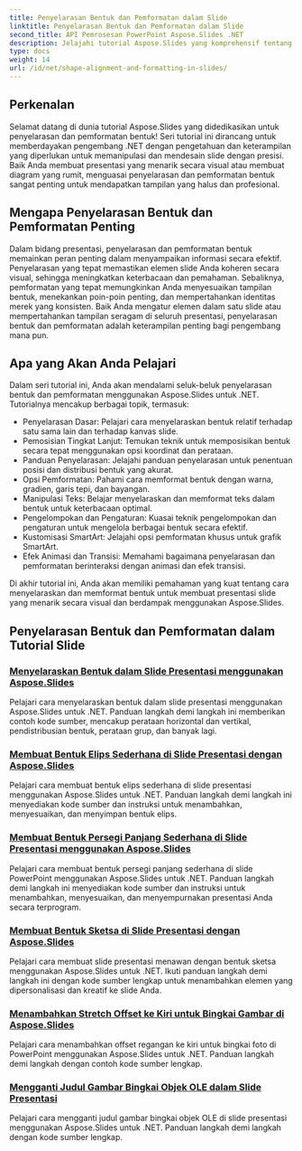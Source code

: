 ```yaml
---
title: Penyelarasan Bentuk dan Pemformatan dalam Slide
linktitle: Penyelarasan Bentuk dan Pemformatan dalam Slide
second_title: API Pemrosesan PowerPoint Aspose.Slides .NET
description: Jelajahi tutorial Aspose.Slides yang komprehensif tentang penyelarasan bentuk dan pemformatan dalam aplikasi .NET. Belajar menyelaraskan dan memformat bentuk dengan mudah, menyempurnakan presentasi slide Anda dengan presisi.
type: docs
weight: 14
url: /id/net/shape-alignment-and-formatting-in-slides/
---
```


## Perkenalan

Selamat datang di dunia tutorial Aspose.Slides yang didedikasikan untuk penyelarasan dan pemformatan bentuk! Seri tutorial ini dirancang untuk memberdayakan pengembang .NET dengan pengetahuan dan keterampilan yang diperlukan untuk memanipulasi dan mendesain slide dengan presisi. Baik Anda membuat presentasi yang menarik secara visual atau membuat diagram yang rumit, menguasai penyelarasan dan pemformatan bentuk sangat penting untuk mendapatkan tampilan yang halus dan profesional.

## Mengapa Penyelarasan Bentuk dan Pemformatan Penting

Dalam bidang presentasi, penyelarasan dan pemformatan bentuk memainkan peran penting dalam menyampaikan informasi secara efektif. Penyelarasan yang tepat memastikan elemen slide Anda koheren secara visual, sehingga meningkatkan keterbacaan dan pemahaman. Sebaliknya, pemformatan yang tepat memungkinkan Anda menyesuaikan tampilan bentuk, menekankan poin-poin penting, dan mempertahankan identitas merek yang konsisten. Baik Anda mengatur elemen dalam satu slide atau mempertahankan tampilan seragam di seluruh presentasi, penyelarasan bentuk dan pemformatan adalah keterampilan penting bagi pengembang mana pun.

## Apa yang Akan Anda Pelajari

Dalam seri tutorial ini, Anda akan mendalami seluk-beluk penyelarasan bentuk dan pemformatan menggunakan Aspose.Slides untuk .NET. Tutorialnya mencakup berbagai topik, termasuk:

- Penyelarasan Dasar: Pelajari cara menyelaraskan bentuk relatif terhadap satu sama lain dan terhadap kanvas slide.
- Pemosisian Tingkat Lanjut: Temukan teknik untuk memposisikan bentuk secara tepat menggunakan opsi koordinat dan perataan.
- Panduan Penyelarasan: Jelajahi panduan penyelarasan untuk penentuan posisi dan distribusi bentuk yang akurat.
- Opsi Pemformatan: Pahami cara memformat bentuk dengan warna, gradien, garis tepi, dan bayangan.
- Manipulasi Teks: Belajar menyelaraskan dan memformat teks dalam bentuk untuk keterbacaan optimal.
- Pengelompokan dan Pengaturan: Kuasai teknik pengelompokan dan pengaturan untuk mengelola berbagai bentuk secara efektif.
- Kustomisasi SmartArt: Jelajahi opsi pemformatan khusus untuk grafik SmartArt.
- Efek Animasi dan Transisi: Memahami bagaimana penyelarasan dan pemformatan berinteraksi dengan animasi dan efek transisi.

Di akhir tutorial ini, Anda akan memiliki pemahaman yang kuat tentang cara menyelaraskan dan memformat bentuk untuk membuat presentasi slide yang menarik secara visual dan berdampak menggunakan Aspose.Slides.

## Penyelarasan Bentuk dan Pemformatan dalam Tutorial Slide
### [Menyelaraskan Bentuk dalam Slide Presentasi menggunakan Aspose.Slides](./aligning-shapes/)
Pelajari cara menyelaraskan bentuk dalam slide presentasi menggunakan Aspose.Slides untuk .NET. Panduan langkah demi langkah ini memberikan contoh kode sumber, mencakup perataan horizontal dan vertikal, pendistribusian bentuk, perataan grup, dan banyak lagi.
### [Membuat Bentuk Elips Sederhana di Slide Presentasi dengan Aspose.Slides](./creating-simple-ellipse-shape/)
Pelajari cara membuat bentuk elips sederhana di slide presentasi menggunakan Aspose.Slides untuk .NET. Panduan langkah demi langkah ini menyediakan kode sumber dan instruksi untuk menambahkan, menyesuaikan, dan menyimpan bentuk elips.
### [Membuat Bentuk Persegi Panjang Sederhana di Slide Presentasi menggunakan Aspose.Slides](./creating-simple-rectangle-shape/)
Pelajari cara membuat bentuk persegi panjang sederhana di slide PowerPoint menggunakan Aspose.Slides untuk .NET. Panduan langkah demi langkah ini menyediakan kode sumber dan instruksi untuk menambahkan, menyesuaikan, dan menyempurnakan presentasi Anda secara terprogram.
### [Membuat Bentuk Sketsa di Slide Presentasi dengan Aspose.Slides](./creating-sketched-shapes/)
Pelajari cara membuat slide presentasi menawan dengan bentuk sketsa menggunakan Aspose.Slides untuk .NET. Ikuti panduan langkah demi langkah ini dengan kode sumber lengkap untuk menambahkan elemen yang dipersonalisasi dan kreatif ke slide Anda.
### [Menambahkan Stretch Offset ke Kiri untuk Bingkai Gambar di Aspose.Slides](./adding-stretch-offset-left-picture-frame/)
Pelajari cara menambahkan offset regangan ke kiri untuk bingkai foto di PowerPoint menggunakan Aspose.Slides untuk .NET. Panduan langkah demi langkah dengan contoh kode sumber lengkap.
### [Mengganti Judul Gambar Bingkai Objek OLE dalam Slide Presentasi](./substituting-picture-title-ole-object-frame/)
Pelajari cara mengganti judul gambar bingkai objek OLE di slide presentasi menggunakan Aspose.Slides untuk .NET. Panduan langkah demi langkah dengan kode sumber lengkap.